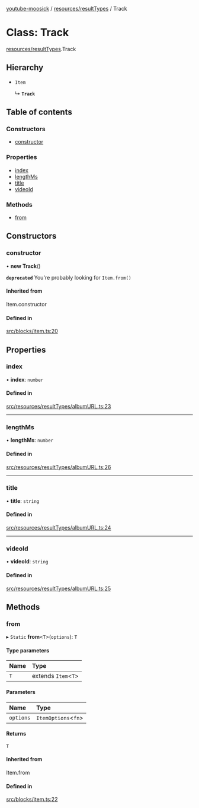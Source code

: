 [youtube-moosick](../README.md) / [resources/resultTypes](../modules/resources_resultTypes.md) / Track

# Class: Track

[resources/resultTypes](../modules/resources_resultTypes.md).Track

## Hierarchy

- `Item`

  ↳ **`Track`**

## Table of contents

### Constructors

- [constructor](resources_resultTypes.Track.md#constructor)

### Properties

- [index](resources_resultTypes.Track.md#index)
- [lengthMs](resources_resultTypes.Track.md#lengthms)
- [title](resources_resultTypes.Track.md#title)
- [videoId](resources_resultTypes.Track.md#videoid)

### Methods

- [from](resources_resultTypes.Track.md#from)

## Constructors

### constructor

• **new Track**()

**`deprecated`** You're probably looking for `Item.from()`

#### Inherited from

Item.constructor

#### Defined in

[src/blocks/item.ts:20](https://github.com/EvasiveXkiller/youtube-moosick/blob/b0721d3/src/blocks/item.ts#L20)

## Properties

### index

• **index**: `number`

#### Defined in

[src/resources/resultTypes/albumURL.ts:23](https://github.com/EvasiveXkiller/youtube-moosick/blob/b0721d3/src/resources/resultTypes/albumURL.ts#L23)

___

### lengthMs

• **lengthMs**: `number`

#### Defined in

[src/resources/resultTypes/albumURL.ts:26](https://github.com/EvasiveXkiller/youtube-moosick/blob/b0721d3/src/resources/resultTypes/albumURL.ts#L26)

___

### title

• **title**: `string`

#### Defined in

[src/resources/resultTypes/albumURL.ts:24](https://github.com/EvasiveXkiller/youtube-moosick/blob/b0721d3/src/resources/resultTypes/albumURL.ts#L24)

___

### videoId

• **videoId**: `string`

#### Defined in

[src/resources/resultTypes/albumURL.ts:25](https://github.com/EvasiveXkiller/youtube-moosick/blob/b0721d3/src/resources/resultTypes/albumURL.ts#L25)

## Methods

### from

▸ `Static` **from**<`T`\>(`options`): `T`

#### Type parameters

| Name | Type |
| :------ | :------ |
| `T` | extends `Item`<`T`\> |

#### Parameters

| Name | Type |
| :------ | :------ |
| `options` | `ItemOptions`<`fn`\> |

#### Returns

`T`

#### Inherited from

Item.from

#### Defined in

[src/blocks/item.ts:22](https://github.com/EvasiveXkiller/youtube-moosick/blob/b0721d3/src/blocks/item.ts#L22)
